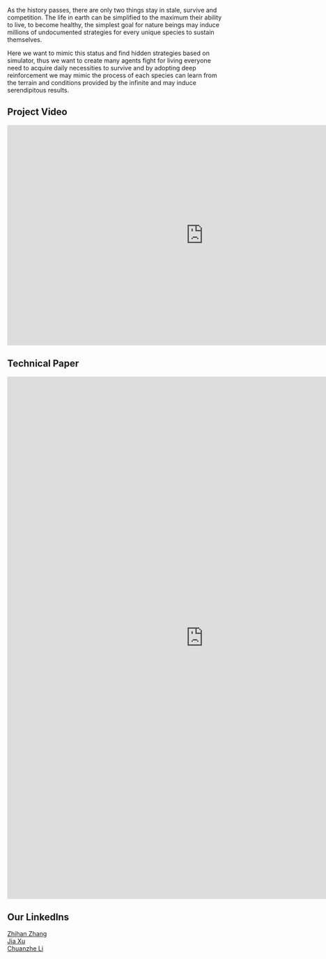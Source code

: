As the history passes, there are only two things stay in stale, survive and competition. The life in earth can be simplified to the maximum their ability to live, to become healthy, the simplest goal for nature beings may induce millions of undocumented strategies for every unique species to sustain themselves. 

Here we want to mimic this status and find hidden strategies based on simulator, thus we want to create many agents fight for living everyone need to acquire daily necessities to survive and by adopting deep reinforcement we may mimic the process of each species can learn from the terrain and conditions provided by the infinite and may induce serendipitous results.

## Project Video

<iframe src="https://www.youtube.com/embed/5qFh01Kd6vg"
   width="900" height = "506" frameborder="0" allowfullscreen></iframe>

## Technical Paper

<embed src="https://zlxteam2020.github.io/Life-Simulator/EDD.pdf" width = "900" height = "1200"/>

## Our LinkedIns

<a href="https://www.linkedin.com/in/zhihan-zhang-840176169/">Zhihan Zhang</a><br>
<a href="https://www.linkedin.com/in/jia-xu0602/">Jia Xu</a><br>
<a href="https://www.linkedin.com/in/chuanzhe-ashley-li-249a1416a/">Chuanzhe Li</a><br>

